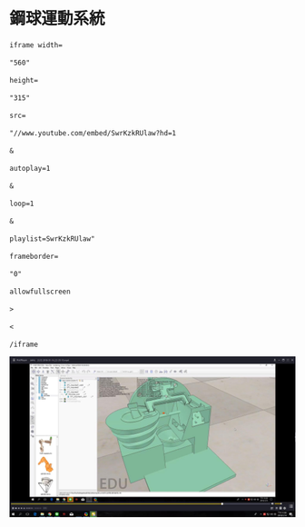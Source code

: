 # **鋼球運動系統**

`iframe width=`

`"560"`

`height=`

`"315"`

`src=`

`"//www.youtube.com/embed/SwrKzkRUlaw?hd=1`

`&`

`autoplay=1`

`&`

`loop=1`

`&`

`playlist=SwrKzkRUlaw"`

`frameborder=`

`"0"`

`allowfullscreen`

`>`

`<`

`/iframe`

![](/assets/1.jpg)

